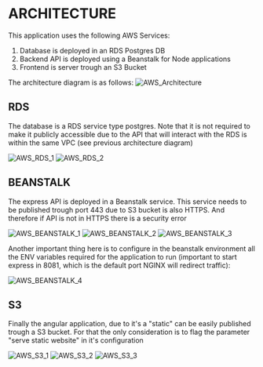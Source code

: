 # ARCHITECTURE

This application uses the following AWS Services:
1) Database is deployed in an RDS Postgres DB
2) Backend API is deployed using a Beanstalk for Node applications
3) Frontend is server trough an S3 Bucket

The architecture diagram is as follows:
![AWS_Architecture](diagram.png)

## RDS

The database is a RDS service type postgres. Note that it is not required to make it publicly accessible due to the API that will interact with the RDS is within the same VPC (see previous architecture diagram)

![AWS_RDS_1](../screenshots/aws_rds_1.png)
![AWS_RDS_2](../screenshots/aws_rds_2.png)

## BEANSTALK

The express API is deployed in a Beanstalk service. This service needs to be published trough port 443 due to S3 bucket is also HTTPS. And therefore if API is not in HTTPS there is a security error 

![AWS_BEANSTALK_1](../screenshots/aws_beanstalk_1.png)
![AWS_BEANSTALK_2](../screenshots/aws_beanstalk_2.png)
![AWS_BEANSTALK_3](../screenshots/aws_beanstalk_3.png)

Another important thing here is to configure in the beanstalk environment all the ENV variables required for the application to run (important to start express in 8081, which is the default port NGINX will redirect traffic):

![AWS_BEANSTALK_4](../screenshots/aws_beanstalk_3.png)

## S3

Finally the angular application, due to it's a "static" can be easily published trough a S3 bucket. For that the only consideration is to flag the parameter "serve static website" in it's configuration

![AWS_S3_1](../screenshots/aws_s3_1.png)
![AWS_S3_2](../screenshots/aws_s3_2.png)
![AWS_S3_3](../screenshots/aws_s3_3.png)
